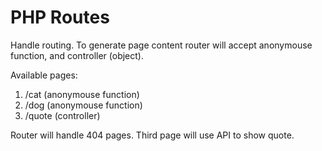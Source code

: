 # PHP Routes

Handle routing. To generate page content router will accept anonymouse function, and controller (object).

Available pages:
1. /cat (anonymouse function)
2. /dog (anonymouse function)
3. /quote (controller)

Router will handle 404 pages. Third page will use API to show quote.